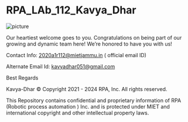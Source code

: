 # RPA_LAb_112_Kavya_Dhar

![picture](https://github.com/MIETDevelopers/RPA_Lab_112_Kavya_Dhar/blob/main/BrandEvo_loop.gif)






Our heartiest welcome goes to you. Congratulations on being part of our growing and dynamic team here! We’re honored to have you with us!

Contact Info: 2020a1r112@mietjammu.in ( official email ID)

Alternate Email Id: kavyadhar051@gmail.com

Best Regards

Kavya-Dhar © Copyright 2021 - 2024 RPA, Inc. All rights reserved.

This Repository contains confidential and proprietary information of RPA (Robotic process automation ) Inc. and is protected under MIET and international copyright and other intellectual property laws.

